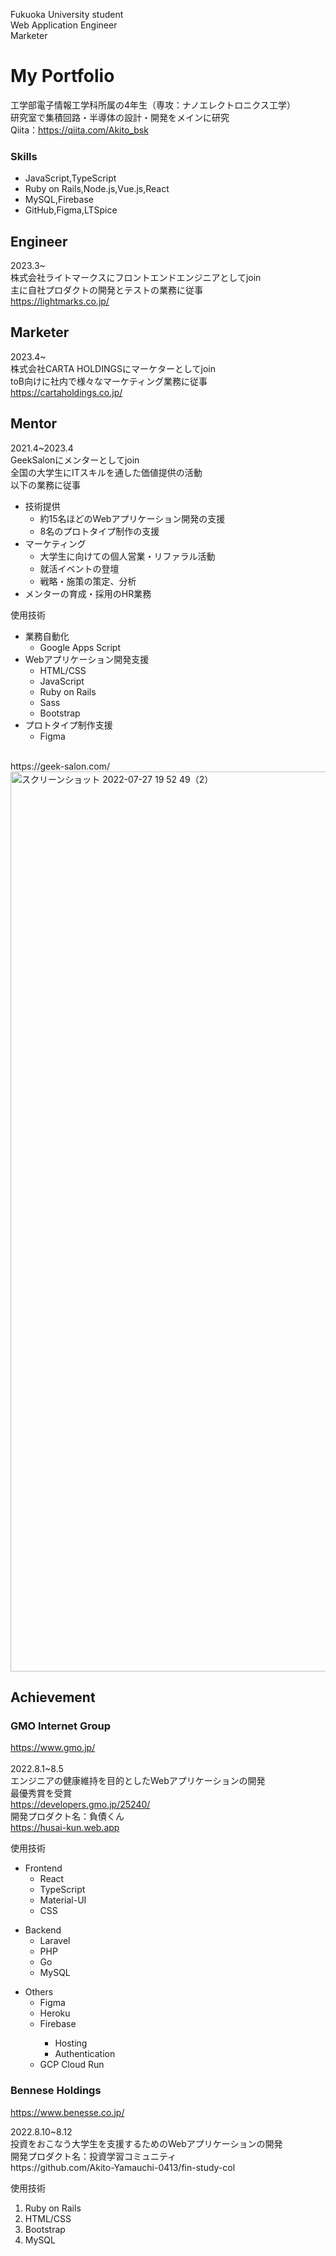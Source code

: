  Fukuoka University student<br>
 Web Application Engineer <br>
 Marketer
 
 # My Portfolio

  工学部電子情報工学科所属の4年生（専攻：ナノエレクトロニクス工学）<br>
  研究室で集積回路・半導体の設計・開発をメインに研究<br>
  Qiita：https://qiita.com/Akito_bsk

### Skills
  - JavaScript,TypeScript
  - Ruby on Rails,Node.js,Vue.js,React
  - MySQL,Firebase
  - GitHub,Figma,LTSpice
 
## Engineer
  2023.3~<br>
  株式会社ライトマークスにフロントエンドエンジニアとしてjoin<br>
  主に自社プロダクトの開発とテストの業務に従事<br>
  https://lightmarks.co.jp/
  
## Marketer
  2023.4~<br>
  株式会社CARTA HOLDINGSにマーケターとしてjoin<br>
  toB向けに社内で様々なマーケティング業務に従事<br>
  https://cartaholdings.co.jp/

## Mentor
  2021.4~2023.4<br>
  GeekSalonにメンターとしてjoin<br>
  全国の大学生にITスキルを通した価値提供の活動<br>
  以下の業務に従事<br>
  
  - 技術提供
    - 約15名ほどのWebアプリケーション開発の支援
    - 8名のプロトタイプ制作の支援 
  - マーケティング
    - 大学生に向けての個人営業・リファラル活動
    - 就活イベントの登壇
    - 戦略・施策の策定、分析
  - メンターの育成・採用のHR業務

使用技術<br>

  - 業務自動化
     - Google Apps Script
  - Webアプリケーション開発支援
     - HTML/CSS
     - JavaScript
     - Ruby on Rails
     - Sass
     - Bootstrap
   - プロトタイプ制作支援
     - Figma
<br>
https://geek-salon.com/
<img width="1440" alt="スクリーンショット 2022-07-27 19 52 49（2）" src="https://user-images.githubusercontent.com/97037214/231416944-e8c7b244-0c20-4960-9a08-417a1dbe4459.png">

   
## Achievement
### GMO Internet Group
  https://www.gmo.jp/<br><br>
  2022.8.1~8.5<br>
  エンジニアの健康維持を目的としたWebアプリケーションの開発<br>
  最優秀賞を受賞<br>
  https://developers.gmo.jp/25240/<br>
  開発プロダクト名：負債くん<br>
  https://husai-kun.web.app


<p>使用技術</p>
<ul>
  <li>
    Frontend
    <ul>
      <li>React</li>
      <li>TypeScript</li>
      <li>Material-UI</li>
      <li>CSS</li>
    </ul>
  </li>
</ul>

<ul>
  <li>
    Backend
    <ul>
      <li>Laravel</li>
      <li>PHP</li>
      <li>Go</li>
      <li>MySQL</li>
    </ul>
  </li>
</ul>

<ul>
  <li>
    Others
    <ul>
      <li>Figma</li>
      <li>Heroku</li>
      <li>Firebase</li>
      <ul>
        <li>Hosting</li>
        <li>Authentication</li>
      </ul>
      <li>GCP Cloud Run</li>
    </ul>
  </li>
</ul>

### Bennese Holdings
https://www.benesse.co.jp/<br>
<p>
  2022.8.10~8.12<br />
  投資をおこなう大学生を支援するためのWebアプリケーションの開発<br />
  開発プロダクト名：投資学習コミュニティ<br>
  https://github.com/Akito-Yamauchi-0413/fin-study-col
</p>

<p>使用技術</p>
<ol>
  <li>Ruby on Rails</li>
  <li>HTML/CSS</li>
  <li>Bootstrap</li>
  <li>MySQL</li>
</ol>
